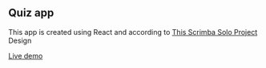 ## Quiz app

This app is created using React and according to [This Scrimba Solo Project](https://scrimba.com/learn/learnreact/section-4-solo-project-co24f49bea8aace7c174082c8) Design

[Live demo](https://dazzling-haupia-424aa7.netlify.app)